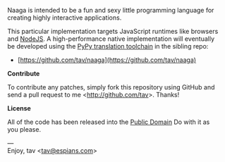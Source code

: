 Naaga is intended to be a fun and sexy little programming language for  
creating highly interactive applications.

This particular implementation targets JavaScript runtimes like browsers  
and [NodeJS]. A high-performance native implementation will eventually  
be developed using the [PyPy translation toolchain] in the sibling repo:

* [https://github.com/tav/naaga](https://github.com/tav/naaga)

**Contribute**

To contribute any patches, simply fork this repository using GitHub and  
send a pull request to me <<http://github.com/tav>>. Thanks!

**License**

All of the code has been released into the [Public Domain] Do with it as  
you please.

—  
Enjoy, tav <<tav@espians.com>>


[NodeJS]: http://nodejs.org/
[Public Domain]: https://github.com/tav/naaga.js/raw/master/UNLICENSE
[PyPy translation toolchain]: http://pypy.org/